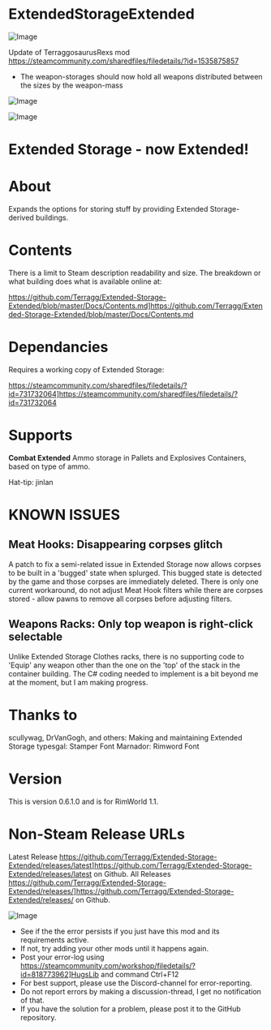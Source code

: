 # ExtendedStorageExtended

![Image](https://i.imgur.com/WAEzk68.png)

Update of TerraggosaurusRexs mod
https://steamcommunity.com/sharedfiles/filedetails/?id=1535875857

- The weapon-storages should now hold all weapons distributed between the sizes by the weapon-mass

![Image](https://i.imgur.com/7Gzt3Rg.png)

	
![Image](https://i.imgur.com/NOW7jU1.png)

# Extended Storage - now Extended!

**About**
================================================================
Expands the options for storing stuff by providing Extended Storage-derived buildings.

**Contents**
================================================================
There is a limit to Steam description readability and size.  The breakdown or what building does what is available online at:

   https://github.com/Terragg/Extended-Storage-Extended/blob/master/Docs/Contents.md]https://github.com/Terragg/Extended-Storage-Extended/blob/master/Docs/Contents.md

**Dependancies**
================================================================
Requires a working copy of Extended Storage:

   https://steamcommunity.com/sharedfiles/filedetails/?id=731732064]https://steamcommunity.com/sharedfiles/filedetails/?id=731732064

**Supports**
================================================================
**Combat Extended**
Ammo storage in Pallets and Explosives Containers, based on type of ammo.

Hat-tip: jinlan

**KNOWN ISSUES**
================================================================

**Meat Hooks: Disappearing corpses glitch**
--------------------------------
A patch to fix a semi-related issue in Extended Storage now allows corpses to be built in a &apos;bugged&apos; state when splurged.  This bugged state is detected by the game and those corpses are immediately deleted.  There is only one current workaround, do not adjust Meat Hook filters while there are corpses stored - allow pawns to remove all corpses before adjusting filters.

**Weapons Racks: Only top weapon is right-click selectable**
--------------------------------
Unlike Extended Storage Clothes racks, there is no supporting code to &apos;Equip&apos; any weapon other than the one on the &apos;top&apos; of the stack in the container building.  The C# coding needed to implement is a bit beyond me at the moment, but I am making progress.

**Thanks to**
================================================================
scullywag, DrVanGogh, and others:  Making and maintaining Extended Storage
typesgal:  Stamper Font
Marnador:  Rimword Font

**Version**
================================================================
This is version 0.6.1.0 and is for RimWorld 1.1.

**Non-Steam Release URLs**
================================================================
Latest Release   https://github.com/Terragg/Extended-Storage-Extended/releases/latest]https://github.com/Terragg/Extended-Storage-Extended/releases/latest on Github.
All Releases   https://github.com/Terragg/Extended-Storage-Extended/releases/]https://github.com/Terragg/Extended-Storage-Extended/releases/ on Github.

![Image](https://i.imgur.com/Rs6T6cr.png)



-  See if the the error persists if you just have this mod and its requirements active.
-  If not, try adding your other mods until it happens again.
-  Post your error-log using https://steamcommunity.com/workshop/filedetails/?id=818773962]HugsLib and command Ctrl+F12
-  For best support, please use the Discord-channel for error-reporting.
-  Do not report errors by making a discussion-thread, I get no notification of that.
-  If you have the solution for a problem, please post it to the GitHub repository.



